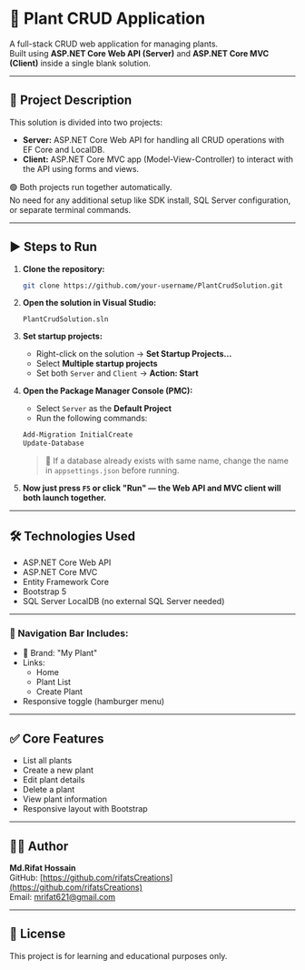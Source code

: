 # 🌿 Plant CRUD Application

A full-stack CRUD web application for managing plants.  
Built using **ASP.NET Core Web API (Server)** and **ASP.NET Core MVC (Client)** inside a single blank solution.

---

## 🧾 Project Description

This solution is divided into two projects:

- **Server:** ASP.NET Core Web API for handling all CRUD operations with EF Core and LocalDB.
- **Client:** ASP.NET Core MVC app (Model-View-Controller) to interact with the API using forms and views.

🟢 Both projects run together automatically.  
No need for any additional setup like SDK install, SQL Server configuration, or separate terminal commands.

---

## ▶️ Steps to Run

1. **Clone the repository:**

   ```bash
   git clone https://github.com/your-username/PlantCrudSolution.git
   ```

2. **Open the solution in Visual Studio:**

   ```
   PlantCrudSolution.sln
   ```

3. **Set startup projects:**

   - Right-click on the solution → **Set Startup Projects...**
   - Select **Multiple startup projects**
   - Set both `Server` and `Client` → **Action: Start**

4. **Open the Package Manager Console (PMC):**

   - Select `Server` as the **Default Project**
   - Run the following commands:

   ```powershell
   Add-Migration InitialCreate
   Update-Database
   ```

   > 📝 If a database already exists with same name, change the name in `appsettings.json` before running.

5. **Now just press `F5` or click "Run" — the Web API and MVC client will both launch together.**

---

## 🛠️ Technologies Used

- ASP.NET Core Web API
- ASP.NET Core MVC
- Entity Framework Core
- Bootstrap 5
- SQL Server LocalDB (no external SQL Server needed)

---

### 🔗 Navigation Bar Includes:

- 🌿 Brand: "My Plant"
- Links:
  - Home
  - Plant List
  - Create Plant
- Responsive toggle (hamburger menu)

---

## ✅ Core Features

- List all plants
- Create a new plant
- Edit plant details
- Delete a plant
- View plant information
- Responsive layout with Bootstrap

---

## 🧑‍💻 Author

**Md.Rifat Hossain**  
GitHub: [https://github.com/rifatsCreations](https://github.com/rifatsCreations)  
Email: mrifat621@gmail.com

---

## 📝 License

This project is for learning and educational purposes only.
